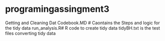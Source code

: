 # programingassingment3
Getting and Cleaning Dat
Codebook.MD # Caontains the Steps and logic for the tidy data
run_analysis.R# R code to create tidy data
tidyBH.txt is the test files converting tidy data

